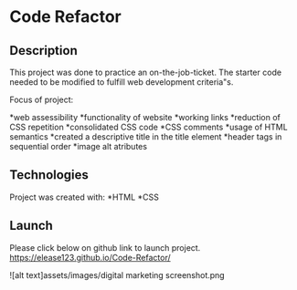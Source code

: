 # Code Refactor 

## Description
This project was done to practice an on-the-job-ticket. The starter code needed to be modified to fulfill web development criteria"s.

Focus of project:

*web assessibility
*functionality of website
*working links
*reduction of CSS repetition
*consolidated CSS code
*CSS comments
*usage of HTML semantics
*created a descriptive title in the title element
*header tags in sequential order
*image alt atributes

## Technologies
Project was created with:
*HTML
*CSS

## Launch
Please click below on github link to launch project.
https://elease123.github.io/Code-Refactor/

![alt text]assets/images/digital marketing screenshot.png







